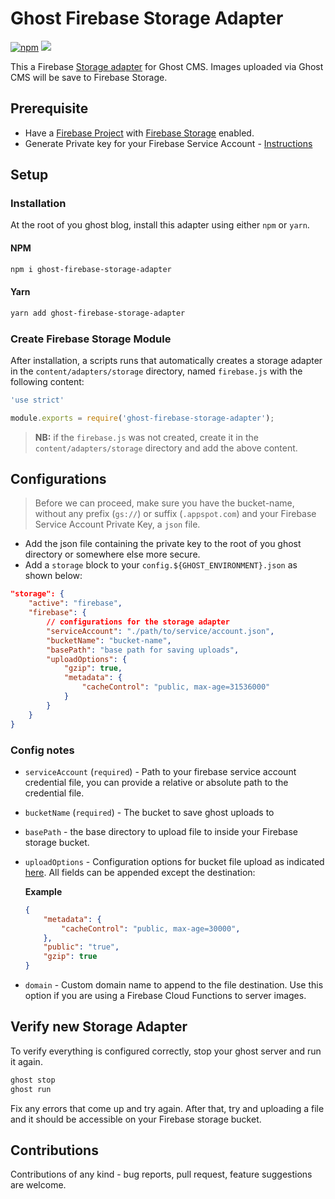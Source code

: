 # Ghost Firebase Storage Adapter

[![npm](https://img.shields.io/npm/v/ghost-firebase-storage-adapter)](https://www.npmjs.com/package/ghost-firebase-storage-adapter)
[![](https://img.shields.io/github/release/mainawycliffe/ghost-firebase-storage-adapter.svg)](https://github.com/mainawycliffe/ghost-firebase-storage-adapter/releases/latest)

This a Firebase [Storage adapter](https://ghost.org/docs/concepts/storage-adapters/) for Ghost CMS. Images uploaded via Ghost CMS
will be save to Firebase Storage.

## Prerequisite

- Have a [Firebase Project](https://firebase.google.com/docs) with [Firebase Storage](https://firebase.google.com/docs/storage) enabled.
- Generate Private key for your Firebase Service Account - [Instructions](https://firebase.google.com/docs/admin/setup#initialize-sdk)

## Setup

### Installation

At the root of you ghost blog, install this adapter using either `npm` or
`yarn`.

#### NPM

```sh
npm i ghost-firebase-storage-adapter
```

#### Yarn

```sh
yarn add ghost-firebase-storage-adapter
```

### Create Firebase Storage Module

After installation, a scripts runs that automatically creates a storage adapter
in the `content/adapters/storage` directory, named `firebase.js` with the
following content:

```javascript
'use strict'

module.exports = require('ghost-firebase-storage-adapter');
```

> **NB:** if the `firebase.js` was not created, create it in the `content/adapters/storage` directory and add the above content.

## Configurations

> Before we can proceed, make sure you have the bucket-name, without any prefix
> (`gs://`) or suffix (`.appspot.com`) and your Firebase Service Account Private
> Key, a `json` file.

- Add the json file containing the private key to the root of you ghost
  directory or somewhere else more secure.
- Add a `storage` block to your `config.${GHOST_ENVIRONMENT}.json` as shown below:

```json
"storage": {
    "active": "firebase",
    "firebase": {
        // configurations for the storage adapter
        "serviceAccount": "./path/to/service/account.json",
        "bucketName": "bucket-name",
        "basePath": "base path for saving uploads",
        "uploadOptions": {
            "gzip": true,
            "metadata": {
                "cacheControl": "public, max-age=31536000"
            }
        }
    }
}
```

### Config notes

- `serviceAccount` (`required`) - Path to your firebase service account
  credential file, you can provide a relative or absolute path to the credential file.
- `bucketName` (`required`) - The bucket to save ghost uploads to
- `basePath` - the base directory to upload file to inside your Firebase storage
  bucket.
- `uploadOptions` - Configuration options for bucket file upload as indicated
  [here](https://googleapis.dev/nodejs/storage/latest/global.html#UploadOptions).
  All fields can be appended except the destination:

  **Example**

  ```json
  {
      "metadata": {
          "cacheControl": "public, max-age=30000",
      },
      "public": "true",
      "gzip": true
  }
  ```

- `domain` - Custom domain name to append to the file destination. Use this
  option if you are using a Firebase Cloud Functions to server images.

## Verify new Storage Adapter

To verify everything is configured correctly, stop your ghost server and run it
again.

```sh
ghost stop
ghost run
```

Fix any errors that come up and try again. After that, try and uploading a file
and it should be accessible on your Firebase storage bucket.

## Contributions

Contributions of any kind - bug reports, pull request, feature suggestions are
welcome.
